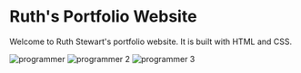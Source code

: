 # Ruth's Portfolio Website

Welcome to Ruth Stewart's portfolio website. It is built with HTML and CSS.

![programmer](https://github.com/user-attachments/assets/5094f509-9619-4ca2-b096-aa70390e09e5)
![programmer 2](https://github.com/user-attachments/assets/965fe202-8fca-4968-8999-c23d35c93176)
![programmer 3](https://github.com/user-attachments/assets/4a30a999-1dc4-4529-8bdb-18301c5faad2)
